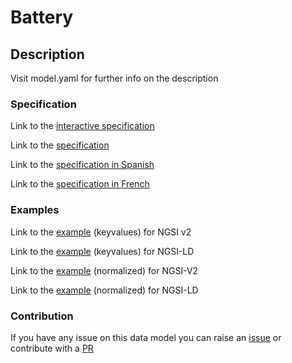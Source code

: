 # Battery

## Description 

Visit model.yaml for further info on the description
### Specification

Link to the [interactive specification](https://swagger.lab.fiware.org/?url=https://smart-data-models.github.io/dataModel.Battery/Battery/swagger.yaml)

Link to the [specification](https://github.com/smart-data-models/dataModel.Battery/blob/master/Battery/doc/spec.md)

Link to the [specification in Spanish](https://github.com/smart-data-models/dataModel.Battery/blob/master/Battery/doc/spec_ES.md)

Link to the [specification in French](https://github.com/smart-data-models/dataModel.Battery/blob/master/Battery/doc/spec_FR.md)
### Examples

Link to the [example](https://smart-data-models.github.io/dataModel.Battery/Battery/examples/example.json) (keyvalues) for NGSI v2

Link to the [example](https://smart-data-models.github.io/dataModel.Battery/Battery/examples/example.jsonld) (keyvalues) for NGSI-LD

Link to the [example](https://smart-data-models.github.io/dataModel.Battery/Battery/examples/example-normalized.json) (normalized) for NGSI-V2

Link to the [example](https://smart-data-models.github.io/dataModel.Battery/Battery/examples/example-normalized.jsonld) (normalized) for NGSI-LD
### Contribution

 If you have any issue on this data model you can raise an [issue](https://github.com/smart-data-models/dataModel.Battery/issues)  or contribute with a [PR](https://github.com/smart-data-models/dataModel.Battery/pulls)